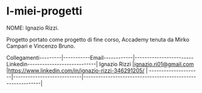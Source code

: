 # I-miei-progetti
NOME: Ignazio Rizzi.

Progetto portato come progetto di fine corso, Accademy tenuta da Mirko Campari e Vincenzo Bruno.

Collegamenti---------|-----------Email------------|------------------------Linkedin----------------------------| 
Ignazio Rizzi        |ignazio.ri01@gmail.com      |https://www.linkedin.com/in/ignazio-rizzi-346291205/        |
---------------------|----------------------------|------------------------------------------------------------|
